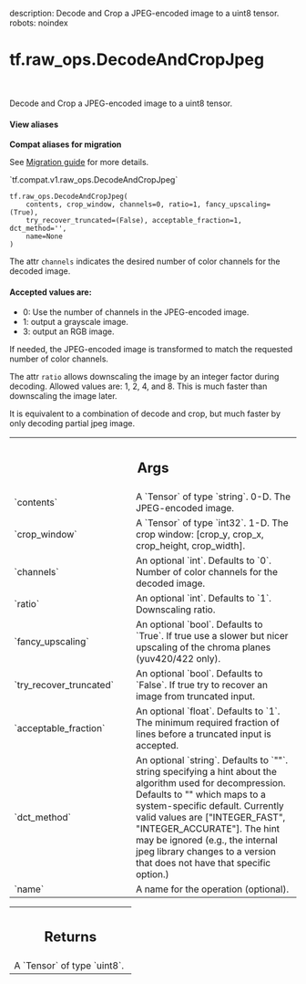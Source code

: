 description: Decode and Crop a JPEG-encoded image to a uint8 tensor.
robots: noindex

# tf.raw_ops.DecodeAndCropJpeg

<!-- Insert buttons and diff -->

<table class="tfo-notebook-buttons tfo-api nocontent" align="left">

</table>



Decode and Crop a JPEG-encoded image to a uint8 tensor.

<section class="expandable">
  <h4 class="showalways">View aliases</h4>
  <p>
<b>Compat aliases for migration</b>
<p>See
<a href="https://www.tensorflow.org/guide/migrate">Migration guide</a> for
more details.</p>
<p>`tf.compat.v1.raw_ops.DecodeAndCropJpeg`</p>
</p>
</section>

<pre class="devsite-click-to-copy prettyprint lang-py tfo-signature-link">
<code>tf.raw_ops.DecodeAndCropJpeg(
    contents, crop_window, channels=0, ratio=1, fancy_upscaling=(True),
    try_recover_truncated=(False), acceptable_fraction=1, dct_method=&#x27;&#x27;,
    name=None
)
</code></pre>



<!-- Placeholder for "Used in" -->

The attr `channels` indicates the desired number of color channels for the
decoded image.

#### Accepted values are:



*   0: Use the number of channels in the JPEG-encoded image.
*   1: output a grayscale image.
*   3: output an RGB image.

If needed, the JPEG-encoded image is transformed to match the requested number
of color channels.

The attr `ratio` allows downscaling the image by an integer factor during
decoding.  Allowed values are: 1, 2, 4, and 8.  This is much faster than
downscaling the image later.


It is equivalent to a combination of decode and crop, but much faster by only
decoding partial jpeg image.

<!-- Tabular view -->
 <table class="responsive fixed orange">
<colgroup><col width="214px"><col></colgroup>
<tr><th colspan="2"><h2 class="add-link">Args</h2></th></tr>

<tr>
<td>
`contents`
</td>
<td>
A `Tensor` of type `string`. 0-D.  The JPEG-encoded image.
</td>
</tr><tr>
<td>
`crop_window`
</td>
<td>
A `Tensor` of type `int32`.
1-D.  The crop window: [crop_y, crop_x, crop_height, crop_width].
</td>
</tr><tr>
<td>
`channels`
</td>
<td>
An optional `int`. Defaults to `0`.
Number of color channels for the decoded image.
</td>
</tr><tr>
<td>
`ratio`
</td>
<td>
An optional `int`. Defaults to `1`. Downscaling ratio.
</td>
</tr><tr>
<td>
`fancy_upscaling`
</td>
<td>
An optional `bool`. Defaults to `True`.
If true use a slower but nicer upscaling of the
chroma planes (yuv420/422 only).
</td>
</tr><tr>
<td>
`try_recover_truncated`
</td>
<td>
An optional `bool`. Defaults to `False`.
If true try to recover an image from truncated input.
</td>
</tr><tr>
<td>
`acceptable_fraction`
</td>
<td>
An optional `float`. Defaults to `1`.
The minimum required fraction of lines before a truncated
input is accepted.
</td>
</tr><tr>
<td>
`dct_method`
</td>
<td>
An optional `string`. Defaults to `""`.
string specifying a hint about the algorithm used for
decompression.  Defaults to "" which maps to a system-specific
default.  Currently valid values are ["INTEGER_FAST",
"INTEGER_ACCURATE"].  The hint may be ignored (e.g., the internal
jpeg library changes to a version that does not have that specific
option.)
</td>
</tr><tr>
<td>
`name`
</td>
<td>
A name for the operation (optional).
</td>
</tr>
</table>



<!-- Tabular view -->
 <table class="responsive fixed orange">
<colgroup><col width="214px"><col></colgroup>
<tr><th colspan="2"><h2 class="add-link">Returns</h2></th></tr>
<tr class="alt">
<td colspan="2">
A `Tensor` of type `uint8`.
</td>
</tr>

</table>

